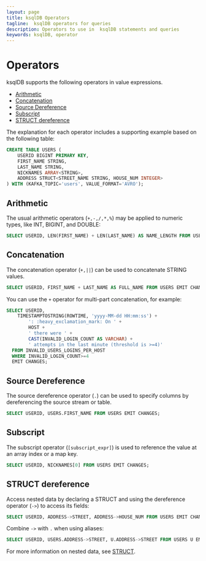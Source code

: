 ```yaml
---
layout: page
title: ksqlDB Operators
tagline:  ksqlDB operators for queries
description: Operators to use in  ksqlDB statements and queries
keywords: ksqlDB, operator
---
```


Operators
=========

ksqlDB supports the following operators in value expressions.

  - [Arithmetic](#arithmetic)
  - [Concatenation](#concatenation)
  - [Source Dereference](#source-dereference)
  - [Subscript](#subscript)
  - [STRUCT dereference](#struct-dereference)

The explanation for each operator includes a supporting example based on
the following table:

```sql
CREATE TABLE USERS (
    USERID BIGINT PRIMARY KEY,
    FIRST_NAME STRING,
    LAST_NAME STRING,
    NICKNAMES ARRAY<STRING>,
    ADDRESS STRUCT<STREET_NAME STRING, HOUSE_NUM INTEGER>
) WITH (KAFKA_TOPIC='users', VALUE_FORMAT='AVRO');
```

Arithmetic
----------

The usual arithmetic operators (`+,-,/,*,%`) may be
applied to numeric types, like INT, BIGINT, and DOUBLE:

```sql
SELECT USERID, LEN(FIRST_NAME) + LEN(LAST_NAME) AS NAME_LENGTH FROM USERS EMIT CHANGES;
```

Concatenation
-------------

The concatenation operator  (`+,||`) can be used to
concatenate STRING values.

```sql
SELECT USERID, FIRST_NAME + LAST_NAME AS FULL_NAME FROM USERS EMIT CHANGES;
```

You can use the `+` operator for multi-part concatenation, for
example:

```sql
SELECT USERID,
    TIMESTAMPTOSTRING(ROWTIME, 'yyyy-MM-dd HH:mm:ss') +
        ': :heavy_exclamation_mark: On ' +
        HOST +
        ' there were ' +
        CAST(INVALID_LOGIN_COUNT AS VARCHAR) +
        ' attempts in the last minute (threshold is >=4)'
  FROM INVALID_USERS_LOGINS_PER_HOST
  WHERE INVALID_LOGIN_COUNT>=4
  EMIT CHANGES;
```

Source Dereference
------------------

The source dereference operator (`.`) can be used
to specify columns by dereferencing the source stream or table.

```sql
SELECT USERID, USERS.FIRST_NAME FROM USERS EMIT CHANGES;
```

Subscript
---------

The subscript operator (`[subscript_expr]`) is used to
reference the value at an array index or a map key.

```sql
SELECT USERID, NICKNAMES[0] FROM USERS EMIT CHANGES;
```

STRUCT dereference
------------------

Access nested data by declaring a STRUCT and using the
dereference operator (`->`) to access its fields:

```sql
SELECT USERID, ADDRESS->STREET, ADDRESS->HOUSE_NUM FROM USERS EMIT CHANGES;
```

Combine `->` with `.` when using aliases:

```sql
SELECT USERID, USERS.ADDRESS->STREET, U.ADDRESS->STREET FROM USERS U EMIT CHANGES;
```

For more information on nested data, see [STRUCT](../syntax-reference.md#struct).

